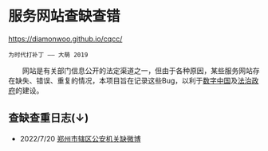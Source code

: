 服务网站查缺查错
================
<https://diamonwoo.github.io/cqcc/> 

	为时代打补丁 —— 大萌 2019

　　网站是有关部门信息公开的法定渠道之一，但由于各种原因，某些服务网站存在缺失、错误、重复的情况，本项目旨在记录这些Bug，以利于[数字中国](https://szzg.gov.cn/)及[法治政府](http://www.gov.cn/zhengce/2021-08/11/content_5630802.htm)的建设。



查缺查重日志(↓)
---------------

-	2022/7/20	[郑州市辖区公安机关缺微博](41/410100-gongan-weibo-202207.md)


 
